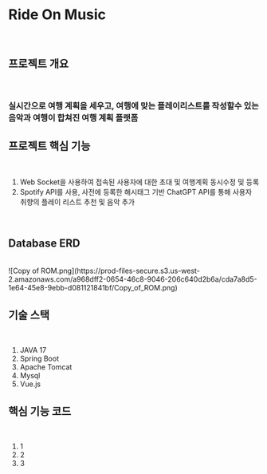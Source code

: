 <h1>Ride On Music</h1>
<br>

<h2>프로젝트 개요</h2>
<br>
<h3>실시간으로 여행 계획을 세우고, 여행에 맞는 플레이리스트를 작성할수 있는 음악과 여행이 합쳐진 여행 계획 플랫폼</h3>

<h2>프로젝트 핵심 기능</h2>
<br>
<ol>
<li>Web Socket을 사용하여 접속된 사용자에 대한 초대 및 여행계획 동시수정 및 등록</li>
<li>Spotify API를 사용, 사전에 등록한 해시태그 기반 ChatGPT API를 통해 사용자 취향의 플레이 리스트 추천 및 음악 추가</li>
</ol>
<br>
<h2>Database ERD</h2>
<br>
![Copy of ROM.png](https://prod-files-secure.s3.us-west-2.amazonaws.com/a968dff2-0654-46c8-9046-206c640d2b6a/cda7a8d5-1e64-45e8-9ebb-d081121841bf/Copy_of_ROM.png)

<h2>기술 스택</h2>
<br>
<ol>
<li>JAVA 17</li>
<li>Spring Boot</li>
<li>Apache Tomcat</li>
<li>Mysql</li>
<li>Vue.js</li>
</ol>

<h2>핵심 기능 코드</h2>
<br>
<ol>
<li>1</li>
<li>2</li>
<li>3</li>
</ol>
